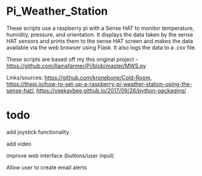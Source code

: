 # Pi_Weather_Station

These scripts use a raspberry pi with a Sense HAT to monitor temperature, humidity, pressure, and orientation. It displays the data taken by the sense HAT sensors and prints them to the sense HAT screen and makes the data available via the web browser using Flask. It also logs the data to a .csv file.

These scripts are based off my this original project - https://github.com/llamafarmer/Pi/blob/master/MWS.py

Links/sources: https://github.com/kronebone/Cold-Room, https://thepi.io/how-to-set-up-a-raspberry-pi-weather-station-using-the-sense-hat/, https://veekaybee.github.io/2017/09/26/python-packaging/

# todo
add joystick functionality

add video

improve web interface (buttons/user input)

Allow user to create email alerts

